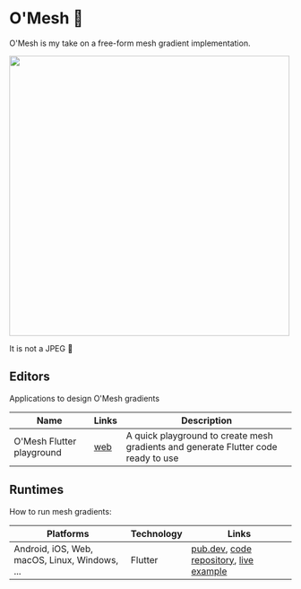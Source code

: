# O'Mesh 🎨

O'Mesh is my take on a free-form mesh gradient implementation.

<img src="doc/assets/color_fun.jpg" width="500">

It is not a JPEG 🌭

## Editors

Applications to design O'Mesh gradients

|Name|Links|Description|
|--|--|--|
|O'Mesh Flutter playground|[web](https://omesh-playground.renan.gg)|A quick playground to create mesh gradients and generate Flutter code ready to use|

## Runtimes

How to run mesh gradients:

|Platforms|Technology|Links|
|--|--|--|
|Android, iOS, Web, macOS, Linux, Windows, ...| Flutter | [pub.dev](https://pub.dev/packages/mesh), [code repository](https://github.com/renancaraujo/omesh/tree/main/flutter/mesh), [live example](https://omesh-flutter.renan.gg) |